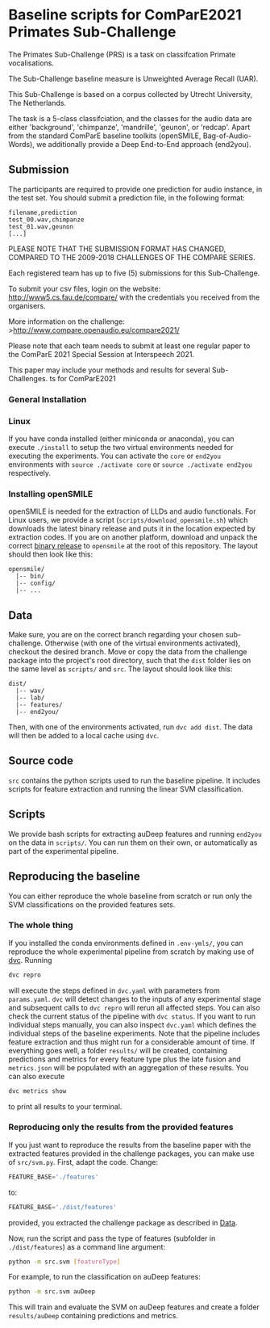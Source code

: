 # Baseline scripts for ComParE2021 Primates Sub-Challenge 


The Primates Sub-Challenge (PRS) is a task on classifcation Primate vocalisations.

The Sub-Challenge baseline measure is Unweighted Average Recall (UAR). 

This Sub-Challenge is based on a corpus collected by Utrecht University, The Netherlands.

The task is a 5-class classifciation, and the classes for the audio data are either 'background', 'chimpanze', 'mandrille', 'geunon', or 'redcap'. Apart from the standard ComParE baseline toolkits (openSMILE, Bag-of-Audio-Words), we additionally provide a Deep End-to-End approach (end2you).

## Submission 
The participants are required to provide one prediction for audio instance, in the test set. 
You should submit a prediction file, in the following format:

```
filename,prediction
test_00.wav,chimpanze
test_01.wav,geunon
[...]
```

PLEASE NOTE THAT THE SUBMISSION FORMAT HAS CHANGED, COMPARED TO THE 2009-2018 CHALLENGES OF THE COMPARE SERIES.

Each registered team has up to five (5) submissions for this Sub-Challenge.

To submit your csv files, login on the website: http://www5.cs.fau.de/compare/
with the credentials you received from the organisers.

More information on the challenge: >http://www.compare.openaudio.eu/compare2021/

Please note that each team needs to submit at least one regular paper to the ComParE 2021 Special Session at
Interspeech 2021.

This paper may include your methods and results for several Sub-Challenges.
ts for ComParE2021

### General Installation
### Linux
If you have conda installed (either miniconda or anaconda), you can execute `./install` to setup the two virtual environments needed for executing the experiments. You can activate the `core` or `end2you` environments with `source ./activate core` or `source ./activate end2you` respectively. 

### Installing openSMILE
openSMILE is needed for the extraction of LLDs and audio functionals. For Linux users, we provide a script (`scripts/download_opensmile.sh`) which downloads the latest binary release and puts it in the location expected by extraction codes. If you are on another platform, download and unpack the correct [binary release](https://github.com/audeering/opensmile/releases/tag/v3.0.0) to `opensmile` at the root of this repository. The layout should then look like this:
```
opensmile/
  |-- bin/
  |-- config/
  |-- ...
```
## Data
Make sure, you are on the correct branch regarding your chosen sub-challenge. Otherwise (with one of the virtual environments activated), checkout the desired branch. Move or copy the data from the challenge package into the project's root directory, such that the `dist` folder lies on the same level as `scripts/` and `src`. The layout should look like this:
```
dist/
  |-- wav/
  |-- lab/
  |-- features/
  |-- end2you/
```
Then, with one of the environments activated, run `dvc add dist`. The data will then be added to a local cache using `dvc`.

## Source code
`src` contains the python scripts used to run the baseline pipeline. It includes scripts for feature extraction and running the linear SVM classification.

## Scripts
We provide bash scripts for extracting auDeep features and running `end2you` on the data in `scripts/`. You can run them on their own, or automatically as part of the experimental pipeline.

## Reproducing the baseline
You can either reproduce the whole baseline from scratch or run only the SVM classifications on the provided features sets.
### The whole thing
If you installed the conda environments defined in `.env-ymls/`, you can reproduce the whole experimental pipeline from scratch by making use of [dvc](https://dvc.org/). Running 
```bash
dvc repro
```
will execute the steps defined in `dvc.yaml` with parameters from `params.yaml`. `dvc` will detect changes to the inputs of any experimental stage and subsequent calls to `dvc repro` will rerun all affected steps. You can also check the current status of the pipeline with `dvc status`. If you want to run individual steps manually, you can also inspect `dvc.yaml` which defines the individual steps of the baseline experiments. Note that the pipeline includes feature extraction and thus might run for a considerable amount of time. If everything goes well, a folder `results/` will be created, containing predictions and metrics for every feature type plus the late fusion and `metrics.json` will be populated with an aggregation of these results. You can also execute
```bash
dvc metrics show
```
to print all results to your terminal.

### Reproducing only the results from the provided features
If you just want to reproduce the results from the baseline paper with the extracted features provided in the challenge packages, you can make use of `src/svm.py`. First, adapt the code. Change:
```python
FEATURE_BASE='./features'
```
to:
```python
FEATURE_BASE='./dist/features'
```
provided, you extracted the challenge package as described in [Data](#data).

Now, run the script and pass the type of features (subfolder in `./dist/features`) as a command line argument:
```bash
python -m src.svm [featureType]
```
For example, to run the classification on auDeep features:
```bash
python -m src.svm auDeep
```
This will train and evaluate the SVM on auDeep features and create a folder `results/auDeep` containing predictions and metrics.
